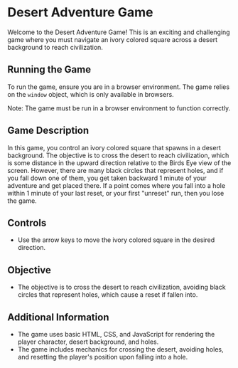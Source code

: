 # Desert Adventure Game

Welcome to the Desert Adventure Game! This is an exciting and challenging game where you must navigate an ivory colored square across a desert background to reach civilization.

## Running the Game

To run the game, ensure you are in a browser environment. The game relies on the `window` object, which is only available in browsers.

Note: The game must be run in a browser environment to function correctly.

## Game Description

In this game, you control an ivory colored square that spawns in a desert background. The objective is to cross the desert to reach civilization, which is some distance in the upward direction relative to the Birds Eye view of the screen. However, there are many black circles that represent holes, and if you fall down one of them, you get taken backward 1 minute of your adventure and get placed there. If a point comes where you fall into a hole within 1 minute of your last reset, or your first "unreset" run, then you lose the game.

## Controls

- Use the arrow keys to move the ivory colored square in the desired direction.

## Objective

- The objective is to cross the desert to reach civilization, avoiding black circles that represent holes, which cause a reset if fallen into.

## Additional Information

- The game uses basic HTML, CSS, and JavaScript for rendering the player character, desert background, and holes.
- The game includes mechanics for crossing the desert, avoiding holes, and resetting the player's position upon falling into a hole.
